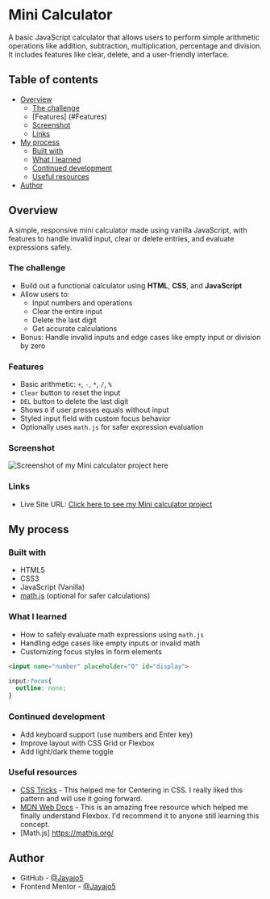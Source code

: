 # Mini Calculator

A basic JavaScript calculator that allows users to perform simple arithmetic operations like addition, subtraction, multiplication, percentage and division. It includes features like clear, delete, and a user-friendly interface.

## Table of contents

- [Overview](#overview)
  - [The challenge](#the-challenge)
  - [Features] (#Features)
  - [Screenshot](#screenshot)
  - [Links](#links)
- [My process](#my-process)
  - [Built with](#built-with)
  - [What I learned](#what-i-learned)
  - [Continued development](#continued-development)
  - [Useful resources](#useful-resources)
- [Author](#author)


## Overview

A simple, responsive mini calculator made using vanilla JavaScript, with features to handle invalid input, clear or delete entries, and evaluate expressions safely.

### The challenge

- Build out a functional calculator using **HTML**, **CSS**, and **JavaScript**
- Allow users to:
  - Input numbers and operations
  - Clear the entire input
  - Delete the last digit
  - Get accurate calculations
- Bonus: Handle invalid inputs and edge cases like empty input or division by zero

### Features

- Basic arithmetic: `+`, `-`, `*`, `/`, `%`
- `Clear` button to reset the input
- `DEL` button to delete the last digit
- Shows `0` if user presses equals without input
- Styled input field with custom focus behavior
- Optionally uses `math.js` for safer expression evaluation

### Screenshot

![Screenshot of my Mini calculator project here](/💜Mini%20Calculator.png)

### Links

- Live Site URL: [Click here to see my Mini calculator project]()

## My process

### Built with

- HTML5
- CSS3
- JavaScript (Vanilla)
- [math.js](https://mathjs.org/) (optional for safer calculations)

### What I learned

- How to safely evaluate math expressions using `math.js`
- Handling edge cases like empty inputs or invalid math
- Customizing focus styles in form elements

```html
<input name="number" placeholder="0" id="display">

```
```css
input:focus{
  outline: none;
}
```
### Continued development

- Add keyboard support (use numbers and Enter key)
- Improve layout with CSS Grid or Flexbox
- Add light/dark theme toggle

### Useful resources

- [CSS Tricks](https://css-tricks.com/centering-css-complete-guide/) - This helped me for Centering in CSS. I really liked this pattern and will use it going forward.
- [MDN Web Docs](https://developer.mozilla.org/en-US/docs/Glossary/Flexbox) - This is an amazing free resource which helped me finally understand Flexbox. I'd recommend it to anyone still learning this concept.
- [Math.js] https://mathjs.org/

## Author

- GitHub - [@Jayajo5](https://github.com/Jayajo5)
- Frontend Mentor - [@Jayajo5](https://www.frontendmentor.io/profile/Jayajo5)

